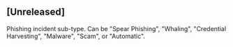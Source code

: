 ## [Unreleased]
Phishing incident sub-type. Can be "Spear Phishing", "Whaling", "Credential Harvesting", "Malware", "Scam", or "Automatic".